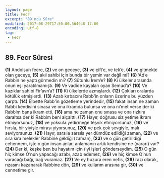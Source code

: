 ```yaml
---
layout: page
title: Fecr
excerpt: "89'ncu Sûre"
modified: 2017-08-29T17:50:00.564948 17:00
encoding: utf-8
tag: 
 - Fecr
---
```


## 89. Fecr Sûresi

**(1)** Andolsun fecre,	
**(2)** ve on geceye,
**(3)** ve çift’e, ve tek’e,
**(4)** ve gitmekte olan geceye, 
**(5)** akıl sahibi için bunda bir yemin var değil mi?
**(6)** ’Ad’e Rabbin ne yaptı görmedin mi?
**(7)** Sütunlu İrem’e?
**(8)** Ki ülkeler arasında onun eşi yaratılmamıştı.
**(9)** Ve vadide kayaları oyan Semud’a?
****(10)**** Ve kazıklar sahibi Fir’avn’a?
****(11)**** Ki ülkelerde azmışlardı.
****(12)**** Çokları oralarda kötülük etmişlerdi.
****(13)**** Azab kırbacını Rabb'in onların üzerine bu yüzden çarptı.
****(14)**** Elbette Rabb'in gözetleme yerindedir,
****(15)**** fakat insan ne zaman Rabbi kendisini sınasa ve ona ikramda bulunsa ve ona ni’met verse der ki Rabbim bana ikram etti,
****(16)**** ama ne zaman onu sınasa ve ona rızkını daraltsa der ki Rabbim beni alçalttı.
****(17)**** Hayır, doğrusu siz yetime ikram etmiyorsunuz,
****(18)**** ve yoksula yedirmeğe teşvik etmiyorsunuz,
****(19)**** ve hırsla, bir yiyişle mirası yiyorsunuz, 
****(20)**** ve pek çok sevgiyle, malı seviyorsunuz.
****(21)**** Hayır, sarsıla sarsıla yer dümdüz edildiği zaman,
****(22)**** ve sıra sıra melekler Rabbine geldiği (zaman),
****(23)**** ve o gün getirildiği cehennem, işte o gün insan anlar, anlamanın artık kendisine ne (yararı) var?
****(24)**** Der ki, keşke ben bu hayatım için (iyi işler) gönderseydim.
****(25)**** O gün hiç kimse O’nun yapacağı azabı, azab edemez,
****(26)**** ve hiç kimse O’nun vuracağı bağı, bağ vuramaz.
****(27)**** Ve ey huzura eren nefis,
****(28)**** razı olarak, rızasını kazanarak Rabbine dön,
****(29)**** ve kullarım arasına gir,
****(30)**** ve cennetime gir.
